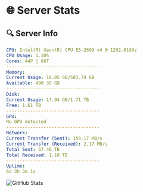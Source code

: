 # 🌐 Server Stats
## 🔍 Server Info
```yaml
CPU: Intel(R) Xeon(R) CPU E5-2699 v4 @ 1292.01GHz
CPU Usage: 1.10%
Cores: 44P | 88T
-----------------------------------
Memory:
Current Usage: 10.05 GB/503.74 GB
Available: 490.30 GB
-----------------------------------
Disk:
Current Usage: 17.94 GB/1.71 TB
Free: 1.61 TB
-----------------------------------
GPU:
No GPU detected
-----------------------------------
Network:
Current Transfer (Sent): 159.17 MB/s
Current Transfer (Received): 2.17 MB/s
Total Sent: 57.46 TB
Total Received: 1.10 TB
-----------------------------------
Uptime:
6d 3h 3m 1s
```
![GitHub Stats](https://img.shields.io/badge/Updated-2025-02-14_01:46:19-blue)